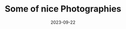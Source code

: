 ---
title: "Some of nice Photographies"
date: "2023-09-22"
layout: "photodiary"
photos:
  - file: "images/photos/photo1.jpg"
    caption: "Bird view of Cologne City"
    taken: "1/9/2024 2:17 PM"
    details: "I captured this on a nice afternoon in Cologne city from a cable car."
  - file: "images/photos/photo2.jpg"
    caption: "Male Lion at Cologne Zoo"
    taken: "29/9/2024 4:17PM"
    details: "I captured this Lion photo at Cologne Zoo"
  - file: "images/photos/photo3.jpg"
    caption: "Little Diesel Locomotive"
    taken: "7/9/2024 11:25AM"
    details: "Thomas the tank at Duren, Germany"
  - file: "images/photos/photo4.jpg"
    caption: "MIT like dome but its Cologne Train Station"
    taken: "7/9/2024 11:25AM"
    details: "Cologne Messe/Deutz train station"
---
